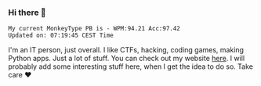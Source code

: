 ### Hi there 👋
<!-- PB START -->
```
My current MonkeyType PB is - WPM:94.21 Acc:97.42
Updated on: 07:19:45 CEST Time
```
<!-- PB END -->
I'm an IT person, just overall. I like CTFs, hacking, coding games, making Python apps. Just a lot of stuff.
You can check out my website [here](https://skill3472.github.io/).
I will probably add some interesting stuff here, when I get the idea to do so. Take care ❤️
